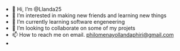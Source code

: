 - 👋 Hi, I’m @Llanda25   
- 👀 I’m interested in making new friends and learning new things
- 🌱 I’m currently learning software engeneering 
- 💞️ I’m looking to collaborate on some of my projets
- 📫 How to reach me on email. philomenayollandaphiri@gmail.com
- 

<!---
Llanda25/Llanda25 is a ✨ special ✨ repository because its `README.md` (this file) appears on your GitHub profile.
You can click the Preview link to take a look at your changes.
--->
